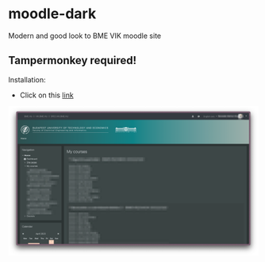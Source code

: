 # moodle-dark
Modern and good look to BME VIK moodle site

## Tampermonkey required!
Installation:
- Click on this [link](https://github.com/afkfish/moodle-dark/releases/download/v1.2.1/moodle_dark.user.js)

![preview picture](https://github.com/afkfish/moodle-dark/blob/main/Screenshot_2023-04-15_at_18_53_48.png)
